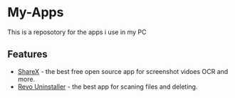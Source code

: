 

# My-Apps

This is a reposotory for the apps i use in my PC


## Features



- [ShareX](https://getsharex.com) - the best free open source app for screenshot vidoes OCR and more.
- [Revo Uninstaller](https://www.revouninstaller.com/revo-uninstaller-free-download/) - the best app for scaning files and deleting.
